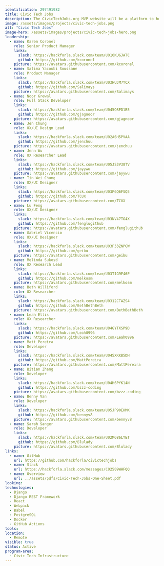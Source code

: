 ```yaml
---
identification: 297491982
title: Civic Tech Jobs
description: The CivicTechJobs.org MVP website will be a platform to help prospective volunteers find inter disciplinary projects that will be useful for their career development while contributing to positive civic impact and a CMS for Hack for LA projects to be able to list their open roles.<br><br>The tool will match volunteers by availability, role, and program area. Future iterations of the platform will focus helping volunteers find volunteer opportunities that match paid job postings, so that a volunteer can better prepare themselves for the marketplace.
image: /assets/images/projects/civic-tech-jobs.png
alt: "Civic Tech Jobs"
image-hero: /assets/images/projects/civic-tech-jobs-hero.png
leadership: 
  - name: Karen Coronel
    role: Senior Product Manager
    links:
      slack: https://hackforla.slack.com/team/U010KUGJATC
      github: https://github.com/kcoronel
    picture: https://avatars.githubusercontent.com/kcoronel
  - name: Salima Yacoubi Soussane 
    role: Product Manager
    links:
      slack: https://hackforla.slack.com/team/U03HUJM7YCX
      github: https://github.com/Salimays
    picture: https://avatars.githubusercontent.com/Salimays
  - name: Noor Grewal
    role: Full Stack Developer
    links:
      slack: https://hackforla.slack.com/team/U045Q8PD1B5
      github: https://github.com/gjagnoor
    picture: https://avatars.githubusercontent.com/gjagnoor 
  - name: Jen Chung
    role: UX/UI Design Lead
    links:
      slack: https://hackforla.slack.com/team/U02A6H5PVAA
      github: https://github.com/jenchuu
    picture: https://avatars.githubusercontent.com/jenchuu
  - name: Jenn Wu
    role: UX Researcher Lead
    links:
      slack: https://hackforla.slack.com/team/U05JS3V38TV
      github: https://github.com/jayywu
    picture: https://avatars.githubusercontent.com/jayywu 
  - name: Tin Wei Chung
    role: UX/UI Designer
    links:
      slack: https://hackforla.slack.com/team/U03P6Q6FSQ5
      github: https://github.com/TCUX
    picture: https://avatars.githubusercontent.com/TCUX
  - name: Lu Feng
    role: UX/UI Designer
    links:
      slack: https://hackforla.slack.com/team/U03NV47TG4X
      github: https://github.com/fenglugithub
    picture: https://avatars.githubusercontent.com/fenglugithub
  - name: Gabriel Vicencio
    role: UX/UI Designer
    links:
      slack: https://hackforla.slack.com/team/U03P33ZNPGW
      github: https://github.com/geibu
    picture: https://avatars.githubusercontent.com/geibu
  - name: Melinda Sukosd
    role: UX Research Lead
    links:
      slack: https://hackforla.slack.com/team/U03T1G9F46P
      github: https://github.com/melkosm
    picture: https://avatars.githubusercontent.com/melkosm
  - name: Beth Williford
    role: UX Researcher
    links:
      slack: https://hackforla.slack.com/team/U0312CTAZS4
      github: https://github.com/BethBethBeth
    picture: https://avatars.githubusercontent.com/BethBethBeth
  - name: Leah Ellis
    role: UX Researcher
    links:
      slack: https://hackforla.slack.com/team/U04GYTXSP9D
      github: https://github.com/Leah0996
    picture: https://avatars.githubusercontent.com/Leah0996   
  - name: Matt Pereira
    role: Developer
    links:
      slack: https://hackforla.slack.com/team/U045XKKB5DH
      github: https://github.com/MattPereira
    picture: https://avatars.githubusercontent.com/MattPereira 
  - name: Bitian Zhang
    role: Developer
    links:
      slack: https://hackforla.slack.com/team/U04H6PYK14N
      github: https://github.com/bzzz-coding
    picture: https://avatars.githubusercontent.com/bzzz-coding
  - name: Benny Van
    role: Developer
    links:
      slack: https://hackforla.slack.com/team/U05JP90EHMK
      github: https://github.com/bennyv8
    picture: https://avatars.githubusercontent.com/bennyv8
  - name: Sarah Sanger
    role: Developer
    links:
      slack: https://hackforla.slack.com/team/U02M686LYET
      github: https://github.com/Blulady
    picture: https://avatars.githubusercontent.com/Blulady
links: 
  - name: GitHub
    url: https://github.com/hackforla/civictechjobs
  - name: Slack
    url: https://hackforla.slack.com/messages/C02509WHFQQ
  - name: Overview
    url: ../assets/pdfs/Civic-Tech-Jobs-One-Sheet.pdf
looking: 
technologies: 
  - Django
  - Django REST Framework
  - React
  - Webpack
  - Babel
  - PostgreSQL
  - Docker
  - GitHub Actions
tools: 
location: 
  - Remote
visible: true
status: Active
program-area: 
  - Civic Tech Infrastructure
---
```

